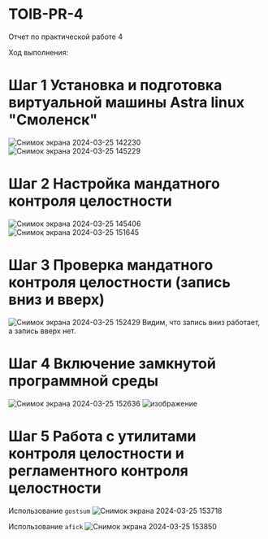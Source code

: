 # TOIB-PR-4
Отчет по практической работе 4

Ход выполнения:
# Шаг 1 Установка и подготовка виртуальной машины Astra linux "Смоленск"
![Снимок экрана 2024-03-25 142230](https://github.com/AntonOcheredko/PR4/assets/82804320/7cd4d94d-b276-480e-8dfb-a682074acdda)
![Снимок экрана 2024-03-25 145229](https://github.com/AntonOcheredko/PR4/assets/82804320/e6685fae-64ac-4d28-9534-ae8915dc357e)

# Шаг 2 Настройка мандатного контроля целостности
![Снимок экрана 2024-03-25 145406](https://github.com/AntonOcheredko/PR4/assets/82804320/e271f4b4-1ccf-4156-a5e5-f8ede50c4d29)
![Снимок экрана 2024-03-25 151645](https://github.com/AntonOcheredko/PR4/assets/82804320/463c7e2e-4f94-4707-8078-05a5202c5d12)

# Шаг 3 Проверка мандатного контроля целостности (запись вниз и вверх)
![Снимок экрана 2024-03-25 152429](https://github.com/AntonOcheredko/PR4/assets/82804320/0cc091df-7535-4904-b510-cdebabef122c)
Видим, что запись вниз работает, а запись вверх нет.

# Шаг 4 Включение замкнутой программной среды
![Снимок экрана 2024-03-25 152636](https://github.com/AntonOcheredko/PR4/assets/82804320/bc2150bb-98f4-48db-9a40-c90ede0e5550)
![изображение](https://github.com/AntonOcheredko/PR4/assets/82804320/990ec722-4c1c-4713-b794-078b30bea773)

# Шаг 5 Работа с утилитами контроля целостности и регламентного контроля целостности
Использование ```gostsum```
![Снимок экрана 2024-03-25 153718](https://github.com/AntonOcheredko/PR4/assets/82804320/43403323-2fa4-4b0e-839a-63c0c3e6692e)

Использование ```afick```
![Снимок экрана 2024-03-25 153850](https://github.com/AntonOcheredko/PR4/assets/82804320/845cfd83-1cd3-4454-b2bb-0fb6a4ca9d40)
